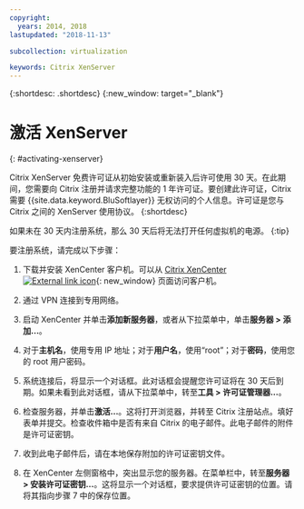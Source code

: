 ```yaml
---
copyright:
  years: 2014, 2018
lastupdated: "2018-11-13"

subcollection: virtualization

keywords: Citrix XenServer 
---
```


{:shortdesc: .shortdesc}
{:new_window: target="_blank"}

# 激活 XenServer
{: #activating-xenserver}

Citrix XenServer 免费许可证从初始安装或重新装入后许可使用 30 天。在此期间，您需要向 Citrix 注册并请求完整功能的 1 年许可证。要创建此许可证，Citrix 需要 {{site.data.keyword.BluSoftlayer}} 无权访问的个人信息。许可证是您与 Citrix 之间的 XenServer 使用协议。
{:shortdesc}

如果未在 30 天内注册系统，那么 30 天后将无法打开任何虚拟机的电源。
{:tip}

要注册系统，请完成以下步骤：

1. 下载并安装 XenCenter 客户机。可以从 [Citrix XenCenter ![External link icon](../../icons/launch-glyph.svg "External link icon")](http://community.citrix.com/display/xs/XenCenter){: new_window} 页面访问客户机。

2. 通过 VPN 连接到专用网络。

3. 启动 XenCenter 并单击**添加新服务器**，或者从下拉菜单中，单击**服务器 > 添加...**。

4. 对于**主机名**，使用专用 IP 地址；对于**用户名**，使用“root”；对于**密码**，使用您的 root 用户密码。

5. 系统连接后，将显示一个对话框。此对话框会提醒您许可证将在 30 天后到期。如果未看到此对话框，请从下拉菜单中，转至**工具 > 许可证管理器...**。

6. 检查服务器，并单击**激活...**。这将打开浏览器，并转至 Citrix 注册站点。填好表单并提交。检查收件箱中是否有来自 Citrix 的电子邮件。此电子邮件的附件是许可证密钥。

7. 收到此电子邮件后，请在本地保存附加的许可证密钥文件。

8. 在 XenCenter 左侧窗格中，突出显示您的服务器。在菜单栏中，转至**服务器 > 安装许可证密钥...**。这将显示一个对话框，要求提供许可证密钥的位置。请将其指向步骤 7 中的保存位置。
